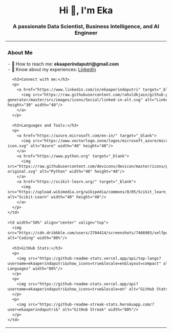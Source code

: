 <h1 align="center">Hi 👋, I'm Eka</h1>
<h3 align="center">A passionate Data Scientist, Business Intelligence, and AI Engineer</h3>

<table>
  <tr>
    <td width="50%" valign="top">
      <h3>About Me</h3>
      <p>
        - 💎 How to reach me: <strong>ekaaperindaputri@gmail.com</strong><br/>
        - 📛 Know about my experiences: <a href="https://www.linkedin.com/in/ekaaperindaputri" target="_blank">LinkedIn</a>
      </p>
      
      <h3>Connect with me:</h3>
      <p>
        <a href="https://www.linkedin.com/in/ekaaperindaputri" target="_blank">
          <img src="https://raw.githubusercontent.com/rahuldkjain/github-profile-readme-generator/master/src/images/icons/Social/linked-in-alt.svg" alt="LinkedIn" height="30" width="40"/>
        </a>
      </p>
      
      <h3>Languages and Tools:</h3>
      <p>
        <a href="https://azure.microsoft.com/en-in/" target="_blank">
          <img src="https://www.vectorlogo.zone/logos/microsoft_azure/microsoft_azure-icon.svg" alt="Azure" width="40" height="40"/>
        </a>
        <a href="https://www.python.org" target="_blank">
          <img src="https://raw.githubusercontent.com/devicons/devicon/master/icons/python/python-original.svg" alt="Python" width="40" height="40"/>
        </a>
        <a href="https://scikit-learn.org/" target="_blank">
          <img src="https://upload.wikimedia.org/wikipedia/commons/0/05/Scikit_learn_logo_small.svg" alt="Scikit-Learn" width="40" height="40"/>
        </a>
      </p>
    </td>
    
    <td width="50%" align="center" valign="top">
      <img src="https://cdn.dribbble.com/users/2704414/screenshots/7466903/selfportrait.gif" alt="Coding" width="80%"/>
      
      <h3>GitHub Stats:</h3>
      <p>
        <img src="https://github-readme-stats.vercel.app/api/top-langs?username=ekaaperindaputri&show_icons=true&locale=en&layout=compact" alt="Top Languages" width="80%"/>
      </p>
      <p>
        <img src="https://github-readme-stats.vercel.app/api?username=ekaaperindaputri&show_icons=true&locale=en" alt="GitHub Stats" width="80%"/>
      </p>
      <p>
        <img src="https://github-readme-streak-stats.herokuapp.com/?user=ekaaperindaputri&" alt="GitHub Streak" width="80%"/>
      </p>
    </td>
  </tr>
</table>
